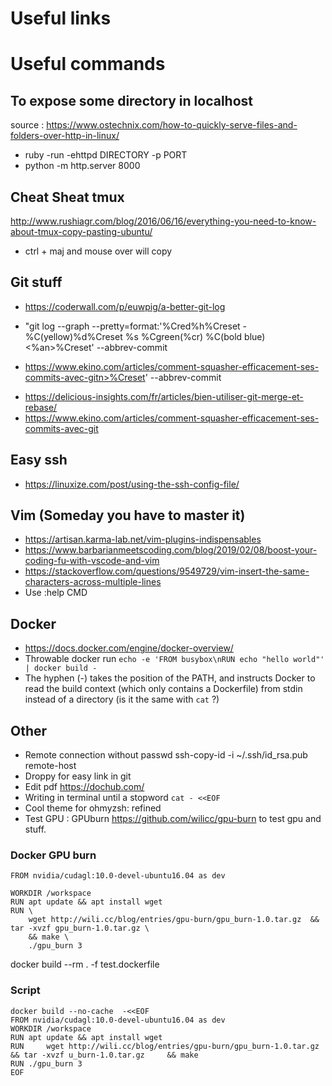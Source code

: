 # Useful links

# Useful commands

## To expose some directory in localhost

source : https://www.ostechnix.com/how-to-quickly-serve-files-and-folders-over-http-in-linux/

- ruby -run -ehttpd DIRECTORY -p PORT
- python -m http.server 8000

## Cheat Sheat tmux

http://www.rushiagr.com/blog/2016/06/16/everything-you-need-to-know-about-tmux-copy-pasting-ubuntu/

- ctrl + maj and mouse over will copy

## Git stuff

- https://coderwall.com/p/euwpig/a-better-git-log

- "git log --graph --pretty=format:'%Cred%h%Creset -%C(yellow)%d%Creset %s %Cgreen(%cr) %C(bold blue)<%an>%Creset' --abbrev-commit

- https://www.ekino.com/articles/comment-squasher-efficacement-ses-commits-avec-gitn>%Creset' --abbrev-commit

* https://delicious-insights.com/fr/articles/bien-utiliser-git-merge-et-rebase/
* https://www.ekino.com/articles/comment-squasher-efficacement-ses-commits-avec-git

## Easy ssh

- https://linuxize.com/post/using-the-ssh-config-file/

## Vim (Someday you have to master it)

- https://artisan.karma-lab.net/vim-plugins-indispensables
- https://www.barbarianmeetscoding.com/blog/2019/02/08/boost-your-coding-fu-with-vscode-and-vim
- https://stackoverflow.com/questions/9549729/vim-insert-the-same-characters-across-multiple-lines
- Use :help CMD

## Docker

- https://docs.docker.com/engine/docker-overview/
- Throwable docker run `echo -e 'FROM busybox\nRUN echo "hello world"' | docker build -`
- The hyphen (-) takes the position of the PATH, and instructs Docker to read the build context (which only contains a Dockerfile) from stdin instead of a directory (is it the same with `cat` ?)

## Other
- Remote connection without passwd ssh-copy-id -i ~/.ssh/id_rsa.pub remote-host
- Droppy for easy link in git
- Edit pdf https://dochub.com/
- Writing in terminal until a stopword `cat - <<EOF`
- Cool theme for ohmyzsh: refined
- Test GPU : GPUburn https://github.com/wilicc/gpu-burn to test gpu and stuff.

### Docker GPU burn

```docker
FROM nvidia/cudagl:10.0-devel-ubuntu16.04 as dev

WORKDIR /workspace
RUN apt update && apt install wget
RUN \
    wget http://wili.cc/blog/entries/gpu-burn/gpu_burn-1.0.tar.gz  && tar -xvzf gpu_burn-1.0.tar.gz \
    && make \
    ./gpu_burn 3
```

docker build --rm . -f test.dockerfile

### Script

```docker
docker build --no-cache  -<<EOF
FROM nvidia/cudagl:10.0-devel-ubuntu16.04 as dev
WORKDIR /workspace
RUN apt update && apt install wget
RUN     wget http://wili.cc/blog/entries/gpu-burn/gpu_burn-1.0.tar.gz  && tar -xvzf u_burn-1.0.tar.gz     && make
RUN ./gpu_burn 3
EOF
```
